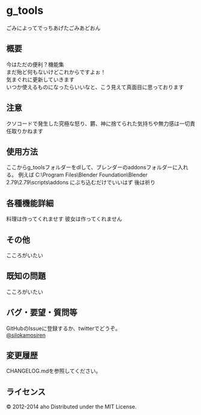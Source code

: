 g_tools
===========
ごみによってでっちあげたごみあどおん

概要
----
今はただの便利？機能集<br>
まだ殆ど何もないけどこれからですよぉ！<br>
気まぐれに更新していきます<br>
いつか使えるものになったらいいなと、こう見えて真面目に思っております

注意
----
クソコードで発生した究極な怒り、欝、神に捨てられた気持ちや無力感は一切責任取りかねます

使用方法
---------
ここからg_toolsフォルダーをdlして、ブレンダーのaddonsフォルダーに入れる。
例えば
C:\Program Files\Blender Foundation\Blender 2.79\2.79\scripts\addons
にぶち込むだけでいいはず
後は祈り

各種機能詳細
-------------------------------
料理は作ってくれませす
彼女は作ってくれません

その他
------
こころがいたい

既知の問題
----------
こころがいたい

バグ・要望・質問等
------------------
GitHubのIssueに登録するか、twitterでどうぞ。  
[@silokamosiren](https://twitter.com/silokamosiren)


変更履歴
--------
CHANGELOG.mdを参照してください。


ライセンス
----------
&copy; 2012-2014 aho
Distributed under the MIT License.  
